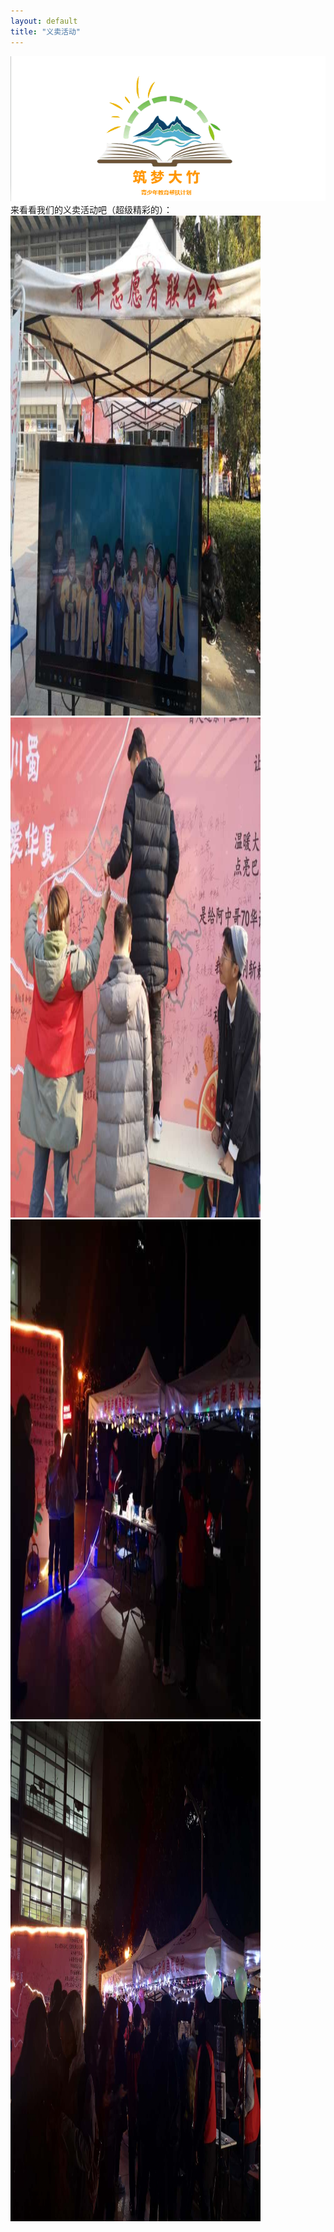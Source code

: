 ```yaml
---
layout: default
title: "义卖活动"
---
```

<body>
<div><img src="/images/Logo1.png"  alt="" /></div>
来看看我们的义卖活动吧（超级精彩的）：
<div><img src="/images/yimai1.jpg"  alt="孩子们的合影 "width="400" height="800" /></div>
<div><img src="/images/yimai2.jpg"  alt="布置现场中" width="400" height="800"/></div>
<div><img src="/images/yimai3.jpg"  alt="夜晚如此美丽" width="400" height="800"/></div>
<div><img src="/images/yimai4.jpg"  alt="来参与的同学们" width="400" height="800"/></div>
</body>